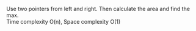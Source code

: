 Use two pointers from left and right. Then calculate the area and find the max.  
Time complexity O(n), Space complexity O(1)
